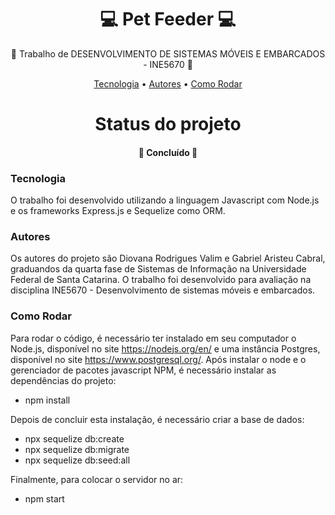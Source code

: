 <h1 align="center">💻 Pet Feeder 💻 </h1>
<p align="center">🚀 Trabalho de DESENVOLVIMENTO DE SISTEMAS MÓVEIS E EMBARCADOS - INE5670 🚀</p>
<p align="center">
 <a href="#tecnologias">Tecnologia</a> • 
 <a href="#autor">Autores</a> •
  <a href="#comorodar">Como Rodar</a>
</p>

<h1 align="center"> 
  Status do projeto
</h1>
<h4 align="center"> 🚀 Concluído 🚀 </h4>

### Tecnologia

O trabalho foi desenvolvido utilizando a linguagem Javascript com Node.js e os frameworks Express.js e Sequelize como ORM.

### Autores

Os autores do projeto são Diovana Rodrigues Valim e Gabriel Aristeu Cabral, graduandos da quarta fase de Sistemas de Informação na Universidade Federal de Santa Catarina. O trabalho foi desenvolvido para avaliação na disciplina INE5670 - Desenvolvimento de sistemas móveis e embarcados.

### Como Rodar

Para rodar o código, é necessário ter instalado em seu computador o Node.js, disponível no site https://nodejs.org/en/ e uma instância Postgres, disponível no site https://www.postgresql.org/. Após instalar o node e o gerenciador de pacotes javascript NPM, é necessário instalar as dependências do projeto:

- npm install

Depois de concluir esta instalação, é necessário criar a base de dados:

- npx sequelize db:create
- npx sequelize db:migrate
- npx sequelize db:seed:all

Finalmente, para colocar o servidor no ar:

- npm start
